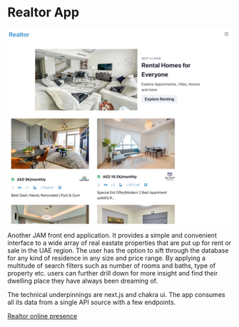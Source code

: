 # Realtor App

![](realtor.webp)

Another JAM front end application. It provides a simple and convenient interface to a wide array of real eastate properties that are put up for rent or sale in the UAE region. The user has the option to sift through the database for any kind of residence in any size and price range. By applying a multitude of search filters such as number of rooms and baths, type of property etc. users can further drill down for more insight and find their dwelling place they have always been dreaming of.

The technical underpinnings are next.js and chakra ui. The app consumes all its data from a single API source with a few endpoints.

[Realtor online presence](https://site.com)
